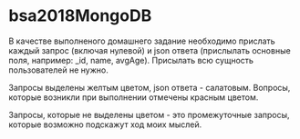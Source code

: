 # bsa2018MongoDB

В качестве выполненого домашнего задание необходимо прислать каждый запрос (включая нулевой) и json ответа (прислылать основные поля, например: _id, name, avgAge). Присылать всю сущность пользователей не нужно.

Запросы выделены желтым цветом, json ответа - салатовым. Вопросы, которые возникли при выполнении отмечены красным цветом.

Запросы, которые не выделены цветом - это промежуточные запросы, которые возможно подскажут ход моих мыслей.

